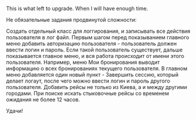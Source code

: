 This is what left to upgrade. When I will have enough time.

Не обязательные задания продвинутой сложности:

Создать отдельный класс для логгирования, и записывать все действия пользователя в лог файл.
Первым шагом перед показыванием главного меню добавить авторизацию пользователя - пользователь должен ввести 
логин и пароль. Если такой пользователь существует, дальше показывается главное меню, и вся работа происходит 
от имени этого пользователя. Например, меню Мои бронирования выводит информацию о всех бронированиях текущего 
пользователя. В главном меню добавляется один новый пункт - Завершить сессию, который делает логаут, после чего 
можно ввести логин и пароль другого пользователя.
Добавить рейсы не только из Киева, а и между другими городами. При поиске искать стыковочные рейсы со временем 
ожидания не более 12 часов.

Удачи!
